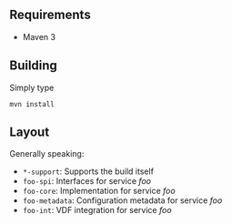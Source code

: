 Requirements
------------
* Maven 3

Building
--------
Simply type

    mvn install

Layout
------

Generally speaking:

* `*-support`: Supports the build itself
* `foo-spi`: Interfaces for service *foo*
* `foo-core`: Implementation for service *foo*
* `foo-metadata`: Configuration metadata for service *foo*
* `foo-int`: VDF integration for service *foo*

